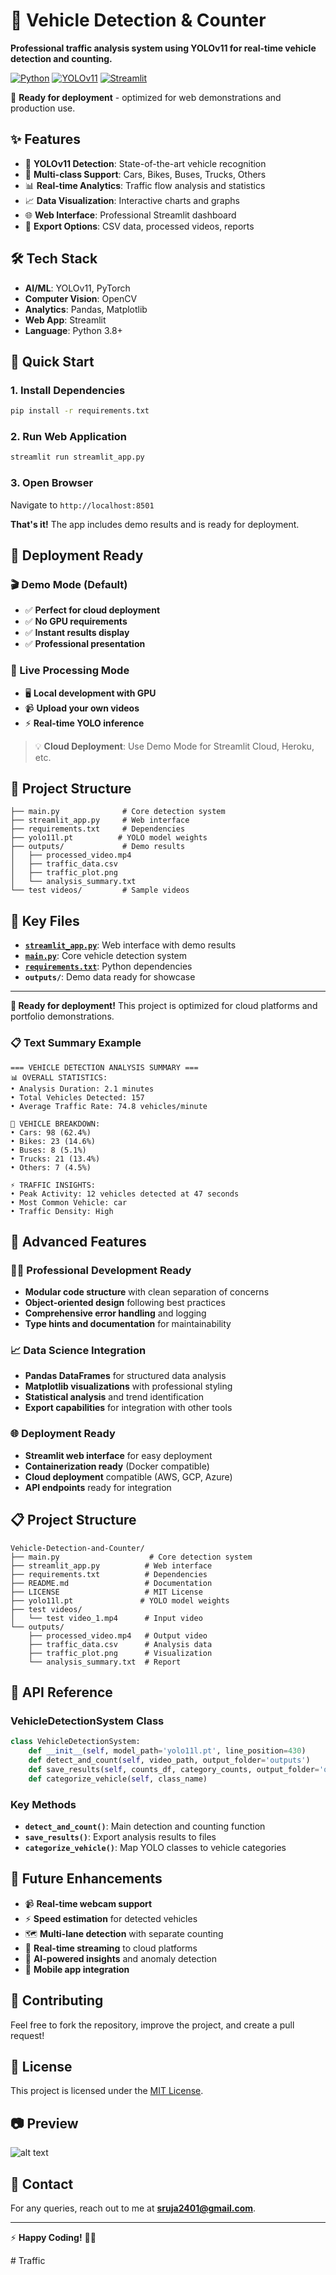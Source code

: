 # 🚗 Vehicle Detection & Counter

**Professional traffic analysis system using YOLOv11 for real-time vehicle detection and counting.**

[![Python](https://img.shields.io/badge/Python-3.8+-blue.svg)](https://python.org)
[![YOLOv11](https://img.shields.io/badge/YOLOv11-Ultralytics-orange.svg)](https://ultralytics.com)
[![Streamlit](https://img.shields.io/badge/Streamlit-Web%20App-red.svg)](https://streamlit.io)

🎯 **Ready for deployment** - optimized for web demonstrations and production use.

## ✨ Features

- 🎯 **YOLOv11 Detection**: State-of-the-art vehicle recognition
- 🚗 **Multi-class Support**: Cars, Bikes, Buses, Trucks, Others
- 📊 **Real-time Analytics**: Traffic flow analysis and statistics
- 📈 **Data Visualization**: Interactive charts and graphs
- 🌐 **Web Interface**: Professional Streamlit dashboard
- 💾 **Export Options**: CSV data, processed videos, reports

## 🛠️ Tech Stack

- **AI/ML**: YOLOv11, PyTorch
- **Computer Vision**: OpenCV
- **Analytics**: Pandas, Matplotlib
- **Web App**: Streamlit
- **Language**: Python 3.8+

## 🚀 Quick Start

### 1. Install Dependencies
```bash
pip install -r requirements.txt
```

### 2. Run Web Application
```bash
streamlit run streamlit_app.py
```

### 3. Open Browser
Navigate to `http://localhost:8501`

**That's it!** The app includes demo results and is ready for deployment.

## 💫 Deployment Ready

### 🎬 Demo Mode (Default)
- ✅ **Perfect for cloud deployment**
- ✅ **No GPU requirements** 
- ✅ **Instant results display**
- ✅ **Professional presentation**

### 🔧 Live Processing Mode
- 🖥️ **Local development with GPU**
- 📹 **Upload your own videos**
- ⚡ **Real-time YOLO inference**

> 💡 **Cloud Deployment**: Use Demo Mode for Streamlit Cloud, Heroku, etc.

## 📁 Project Structure

```
├── main.py              # Core detection system
├── streamlit_app.py     # Web interface
├── requirements.txt     # Dependencies
├── yolo11l.pt          # YOLO model weights
├── outputs/             # Demo results
│   ├── processed_video.mp4
│   ├── traffic_data.csv
│   ├── traffic_plot.png
│   └── analysis_summary.txt
└── test videos/         # Sample videos
```

## 🎯 Key Files

- **[`streamlit_app.py`](streamlit_app.py)**: Web interface with demo results
- **[`main.py`](main.py)**: Core vehicle detection system
- **[`requirements.txt`](requirements.txt)**: Python dependencies
- **`outputs/`**: Demo data ready for showcase

---

**🌟 Ready for deployment!** This project is optimized for cloud platforms and portfolio demonstrations.

### 📋 Text Summary Example
```
=== VEHICLE DETECTION ANALYSIS SUMMARY ===
📊 OVERALL STATISTICS:
• Analysis Duration: 2.1 minutes
• Total Vehicles Detected: 157
• Average Traffic Rate: 74.8 vehicles/minute

🚗 VEHICLE BREAKDOWN:
• Cars: 98 (62.4%)
• Bikes: 23 (14.6%)
• Buses: 8 (5.1%)
• Trucks: 21 (13.4%)
• Others: 7 (4.5%)

⚡ TRAFFIC INSIGHTS:
• Peak Activity: 12 vehicles detected at 47 seconds
• Most Common Vehicle: car
• Traffic Density: High
```

## 🚀 Advanced Features

### 👨‍💼 Professional Development Ready
- **Modular code structure** with clean separation of concerns
- **Object-oriented design** following best practices
- **Comprehensive error handling** and logging
- **Type hints and documentation** for maintainability

### 📈 Data Science Integration
- **Pandas DataFrames** for structured data analysis
- **Matplotlib visualizations** with professional styling
- **Statistical analysis** and trend identification
- **Export capabilities** for integration with other tools

### 🌐 Deployment Ready
- **Streamlit web interface** for easy deployment
- **Containerization ready** (Docker compatible)
- **Cloud deployment** compatible (AWS, GCP, Azure)
- **API endpoints** ready for integration

## 📋 Project Structure

```
Vehicle-Detection-and-Counter/
├── main.py                    # Core detection system
├── streamlit_app.py          # Web interface
├── requirements.txt          # Dependencies
├── README.md                 # Documentation
├── LICENSE                   # MIT License
├── yolo11l.pt               # YOLO model weights
├── test videos/
│   └── test video_1.mp4      # Input video
└── outputs/
    ├── processed_video.mp4   # Output video
    ├── traffic_data.csv      # Analysis data
    ├── traffic_plot.png      # Visualization
    └── analysis_summary.txt  # Report
```

## 🔬 API Reference

### VehicleDetectionSystem Class

```python
class VehicleDetectionSystem:
    def __init__(self, model_path='yolo11l.pt', line_position=430)
    def detect_and_count(self, video_path, output_folder='outputs')
    def save_results(self, counts_df, category_counts, output_folder='outputs')
    def categorize_vehicle(self, class_name)
```

### Key Methods

- **`detect_and_count()`**: Main detection and counting function
- **`save_results()`**: Export analysis results to files
- **`categorize_vehicle()`**: Map YOLO classes to vehicle categories

## 🎨 Future Enhancements

- 📹 **Real-time webcam support**
- ⚡ **Speed estimation** for detected vehicles
- 🗺️ **Multi-lane detection** with separate counting
- 🔄 **Real-time streaming** to cloud platforms
- 🤖 **AI-powered insights** and anomaly detection
- 📱 **Mobile app integration**

## 🤝 Contributing

Feel free to fork the repository, improve the project, and create a pull request!

## 📜 License

This project is licensed under the [MIT License](https://opensource.org/licenses/MIT).

## 📷 Preview

![alt text](Output_Sample_image.png)

## 📧 Contact

For any queries, reach out to me at **sruja2401@gmail.com**.

---

⚡ **Happy Coding!** 🚗🚦

#   T r a f f i c 
 
 
